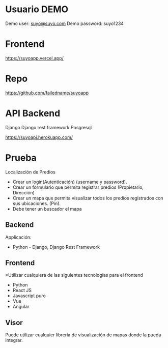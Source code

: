 # Usuario DEMO

Demo user: suyo@suyo.com
Demo password: suyo1234

# Frontend

https://suyoapp.vercel.app/

# Repo

https://github.com/failedname/suyoapp

# API Backend

Django
Django rest framework
Posgresql

https://suyoapi.herokuapp.com/

# Prueba

Localización de Predios

- Crear un login(Autenticación) (username y password).
- Crear un formulario que permita registrar predios (Propietario, Dirección)
- Crear un mapa que permita visualizar todos los predios registrados con sus ubicaciones. (Pin).
- Debe tener un buscador el mapa

## Backend

Applicación:

- Python - Django, Django Rest Framework

## Frontend

\*Utilizar cualquiera de las siguientes tecnologías para el frontend

- Python
- React JS
- Javascript puro
- Vue
- Angular

## Visor

Puede utilizar cualquier librería de visualización de mapas donde la pueda integrar.
